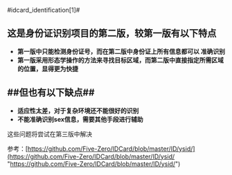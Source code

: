 #idcard_identification[1]#

这是身份证识别项目的第二版，较第一版有以下特点
--------------------------
- **第一版中只能检测身份证号，而在第二版中身份证上所有信息都可以	准确识别**
- **第一版采用形态学操作的方法来寻找目标区域，而第二版中直接指定所需区域的位置，显得更为快捷**

##但也有以下缺点##
------------------------
- **适应性太差，对于复杂环境还不能很好的识别**
- **不能准确识别sex信息，需要其他手段进行辅助**

这些问题将尝试在第三版中解决

参考：[https://github.com/Five-Zero/IDCard/blob/master/ID/ysid/](https://github.com/Five-Zero/IDCard/blob/master/ID/ysid/ "https://github.com/Five-Zero/IDCard/blob/master/ID/ysid/")